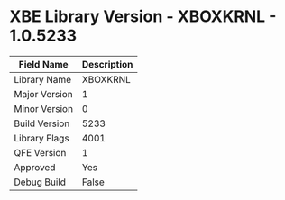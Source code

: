 # XBE Library Version - XBOXKRNL - 1.0.5233

| Field Name | Description |
|---|---|
| Library Name | XBOXKRNL |
| Major Version | 1 |
| Minor Version | 0 |
| Build Version | 5233 |
| Library Flags | 4001 |
| QFE Version | 1 |
| Approved | Yes |
| Debug Build | False |
